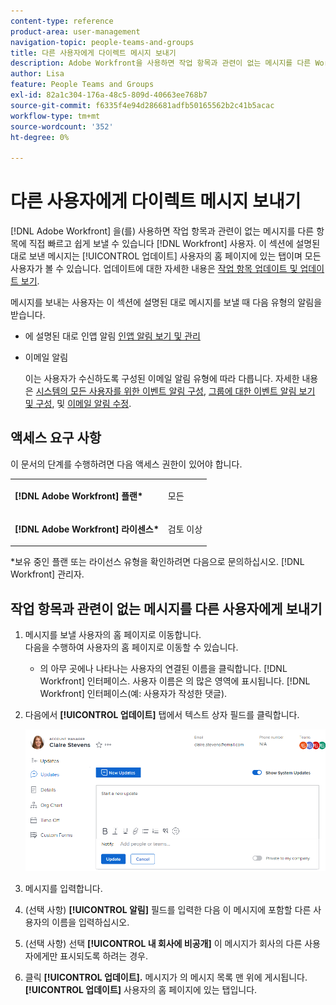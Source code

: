 ```yaml
---
content-type: reference
product-area: user-management
navigation-topic: people-teams-and-groups
title: 다른 사용자에게 다이렉트 메시지 보내기
description: Adobe Workfront을 사용하면 작업 항목과 관련이 없는 메시지를 다른 Workfront 사용자에게 직접 빠르고 쉽게 보낼 수 있습니다.
author: Lisa
feature: People Teams and Groups
exl-id: 82a1c304-176a-48c5-809d-40663ee768b7
source-git-commit: f6335f4e94d286681adfb50165562b2c41b5acac
workflow-type: tm+mt
source-wordcount: '352'
ht-degree: 0%

---
```


# 다른 사용자에게 다이렉트 메시지 보내기

[!DNL Adobe Workfront] 을(를) 사용하면 작업 항목과 관련이 없는 메시지를 다른 항목에 직접 빠르고 쉽게 보낼 수 있습니다 [!DNL Workfront] 사용자. 이 섹션에 설명된 대로 보낸 메시지는 [!UICONTROL 업데이트] 사용자의 홈 페이지에 있는 탭이며 모든 사용자가 볼 수 있습니다. 업데이트에 대한 자세한 내용은 [작업 항목 업데이트 및 업데이트 보기](../../workfront-basics/updating-work-items-and-viewing-updates/update-work-items-and-view-updates.md).

메시지를 보내는 사용자는 이 섹션에 설명된 대로 메시지를 보낼 때 다음 유형의 알림을 받습니다.

* 에 설명된 대로 인앱 알림 [인앱 알림 보기 및 관리](../../workfront-basics/using-notifications/view-and-manage-in-app-notifications.md)
* 이메일 알림

  이는 사용자가 수신하도록 구성된 이메일 알림 유형에 따라 다릅니다. 자세한 내용은 [시스템의 모든 사용자를 위한 이벤트 알림 구성](../../administration-and-setup/manage-workfront/emails/configure-event-notifications-for-everyone-in-the-system.md), [그룹에 대한 이벤트 알림 보기 및 구성](../../administration-and-setup/manage-groups/create-and-manage-groups/view-and-configure-event-notifications-group.md), 및 [이메일 알림 수정](../../workfront-basics/using-notifications/activate-or-deactivate-your-own-event-notifications.md).

## 액세스 요구 사항

이 문서의 단계를 수행하려면 다음 액세스 권한이 있어야 합니다.

<table style="table-layout:auto"> 
 <col> 
 </col> 
 <col> 
 </col> 
 <tbody> 
  <tr> 
   <td role="rowheader"><strong>[!DNL Adobe Workfront] 플랜*</strong></td> 
   <td> <p>모든</p> </td> 
  </tr> 
  <tr> 
   <td role="rowheader"><strong>[!DNL Adobe Workfront] 라이센스*</strong></td> 
   <td> <p>검토 이상</p> </td> 
  </tr> 
 </tbody> 
</table>

&#42;보유 중인 플랜 또는 라이선스 유형을 확인하려면 다음으로 문의하십시오. [!DNL Workfront] 관리자.

## 작업 항목과 관련이 없는 메시지를 다른 사용자에게 보내기

1. 메시지를 보낼 사용자의 홈 페이지로 이동합니다.\
   다음을 수행하여 사용자의 홈 페이지로 이동할 수 있습니다.

   * 의 아무 곳에나 나타나는 사용자의 연결된 이름을 클릭합니다. [!DNL Workfront] 인터페이스. 사용자 이름은 의 많은 영역에 표시됩니다. [!DNL Workfront] 인터페이스(예: 사용자가 작성한 댓글).

1. 다음에서 **[!UICONTROL 업데이트]** 탭에서 텍스트 상자 필드를 클릭합니다.

   ![의 메시지 사용자 [!UICONTROL 업데이트] 탭](assets/message-user-NWE.png)

1. 메시지를 입력합니다.
1. (선택 사항) **[!UICONTROL 알림]** 필드를 입력한 다음 이 메시지에 포함할 다른 사용자의 이름을 입력하십시오.

1. (선택 사항) 선택 **[!UICONTROL 내 회사에 비공개]** 이 메시지가 회사의 다른 사용자에게만 표시되도록 하려는 경우.

1. 클릭 **[!UICONTROL 업데이트].**
메시지가 의 메시지 목록 맨 위에 게시됩니다. **[!UICONTROL 업데이트]** 사용자의 홈 페이지에 있는 탭입니다.
